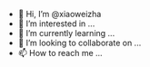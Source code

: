 - 👋 Hi, I’m @xiaoweizha
- 👀 I’m interested in ...
- 🌱 I’m currently learning ...
- 💞️ I’m looking to collaborate on ...
- 📫 How to reach me ...

<!---
xiaoweizha/xiaoweizha is a ✨ special ✨ repository because its `README.md` (this file) appears on your GitHub profile.
You can click the Preview link to take a look at your changes.
--->
